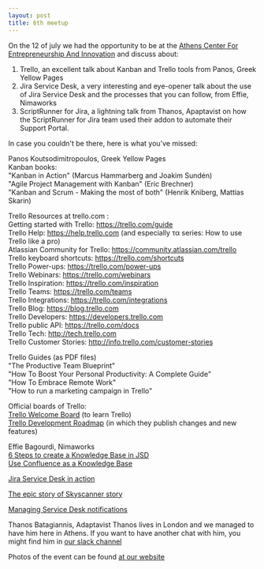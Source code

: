 ```yaml
---
layout: post
title: 6th meetup
---
```


On the 12 of july we had the opportunity to be at the [Athens Center For Entrepreneurship And Innovation](https://acein.aueb.gr) and discuss about:

1. Trello, an excellent talk about Kanban and Trello tools from Panos, Greek Yellow Pages
2. Jira Service Desk, a very interesting and eye-opener talk about the use of Jira Service Desk and the processes that you can follow, from Effie, Nimaworks
3. ScriptRunner for Jira, a lightning talk from Thanos, Apaptavist on how the ScriptRunner for Jira team used their addon to automate their Support Portal.

In case you couldn't be there, here is what you've missed:

Panos Koutsodimitropoulos, Greek Yellow Pages \
Kanban books: \
"Kanban in Action" (Marcus Hammarberg and Joakim Sundén) \
"Agile Project Management with Kanban" (Eric Brechner) \
"Kanban and Scrum - Making the most of both" (Henrik Kniberg, Mattias Skarin)

Trello Resources at trello.com : \
Getting started with Trello: https://trello.com/guide \
Trello Help: https://help.trello.com (and especially τα series: How to use Trello like a pro) \
Atlassian Community for Trello: https://community.atlassian.com/trello \
Trello keyboard shortcuts: https://trello.com/shortcuts \
Trello Power-ups: https://trello.com/power-ups \
Trello Webinars: https://trello.com/webinars \
Trello Inspiration: https://trello.com/inspiration \
Trello Teams: https://trello.com/teams \
Trello Integrations: https://trello.com/integrations \
Trello Blog: https://blog.trello.com \
Trello Developers: https://developers.trello.com \
Trello public API: https://trello.com/docs \
Trello Tech: http://tech.trello.com \
Trello Customer Stories: http://info.trello.com/customer-stories 

Trello Guides (as PDF files) \
"The Productive Team Blueprint" \
"How To Boost Your Personal Productivity: A Complete Guide" \
"How To Embrace Remote Work" \
"How to run a marketing campaign in Trello"

Official boards of Trello: \
[Trello Welcome Board](https://trello.com/b/bKbdmCKB/welcome-board) (to learn Trello) \
[Trello Development Roadmap](https://trello.com/b/nC8QJJoZ/trello-development-roadmap) (in which they publish changes and new features)

Effie Bagourdi, Nimaworks \
[6 Steps to create a Knowledge Base in JSD](https://www.atlassian.com/blog/jira-service-desk/6-steps-to-create-knowledge-base-jira-service-desk-confluence) \
[Use Confluence as a Knowledge Base](https://confluence.atlassian.com/doc/use-confluence-as-a-knowledge-base-218275154.html)

[Jira Service Desk in action](https://www.youtube.com/watch?v=x0GSghhnN4I)

[The epic story of Skyscanner story](https://www.atlassian.com/it-unplugged/best-practices-and-trends/epic-customer-story-of-skyscanner-service-desk)

[Managing Service Desk notifications](https://confluence.atlassian.com/servicedeskserver/managing-service-desk-notifications-939926348.html)

Thanos Batagiannis, Adaptavist
Thanos lives in London and we managed to have him here in Athens. If you want to have another chat with him, you might find him in [our slack channel](https://aug.gr/2ItvAlj)

Photos of the event can be found [at our website](https://aug.atlassian.com/events/details/atlassian-athens-presents-6th-atlassian-user-group-event)
